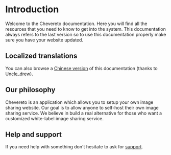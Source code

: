 # Introduction

Welcome to the Chevereto documentation. Here you will find all the resources that you need to know to get into the system. This documentation always refers to the last version so to use this documentation properly make sure you have your website updated.

## Localized translations

You can also browse a [Chinese version](https://ch.cndrew.cn/) of this documentation (thanks to [](https://cndrew.cn/)Uncle_drew).

## Our philosophy

Chevereto is an application which allows you to setup your own image sharing website. Our goal is to allow anyone to self-host their own image sharing service. We believe in build a real alternative for those who want a customized white-label image sharing service.

## Help and support

If you need help with something don't hesitate to ask for [support](https://chevereto.com/support).
